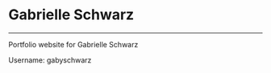 # Gabrielle Schwarz
-------------------

Portfolio website for Gabrielle Schwarz

Username: gabyschwarz
